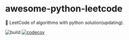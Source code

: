 # awesome-python-leetcode
📝 LeetCode of algorithms with python solution(updating).

![build](https://github.com/bumblebee211196/awesome-python-leetcode/actions/workflows/test.yml/badge.svg)
[![codecov](https://codecov.io/gh/bumblebee211196/awesome-python-leetcode/branch/main/graph/badge.svg?token=Zignd3vhGX)](https://codecov.io/gh/bumblebee211196/awesome-python-leetcode)
